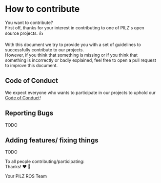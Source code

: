 # How to contribute

You want to contribute?  
First off, thanks for your interest in contributing
to one of PILZ's open source projects. :+1:
  
With this document we try to provide you with a set of guidelines to 
successfully contribute to our projects.  
However, if you think that something is missing or if you think that something 
is incorrectly or badly explained, feel free to open a pull request to improve
this document.

## Code of Conduct
We expect everyone who wants to participate in our projects to uphold our
[Code of Conduct](CODE_OF_CONDUCT.md)!


## Reporting Bugs
TODO


## Adding features/ fixing things
TODO

  
  
  
To all people contributing/participating:  
Thanks! :heart: :muscle:  
  
Your PILZ ROS Team


